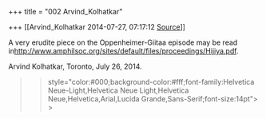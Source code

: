 +++
title = "002 Arvind_Kolhatkar"

+++
[[Arvind_Kolhatkar	2014-07-27, 07:17:12 [Source](https://groups.google.com/g/samskrita/c/BEFqQ4oiAxU)]]



A very erudite piece on the Oppenheimer-Giitaa episode may be read in<http://www.amphilsoc.org/sites/default/files/proceedings/Hijiya.pdf>.

  

Arvind Kolhatkar, Toronto, July 26, 2014.

> 
> >  style="color:#000;background-color:#fff;font-family:Helvetica Neue-Light,Helvetica Neue Light,Helvetica Neue,Helvetica,Arial,Lucida Grande,Sans-Serif;font-size:14pt"> >
> 
> > 

